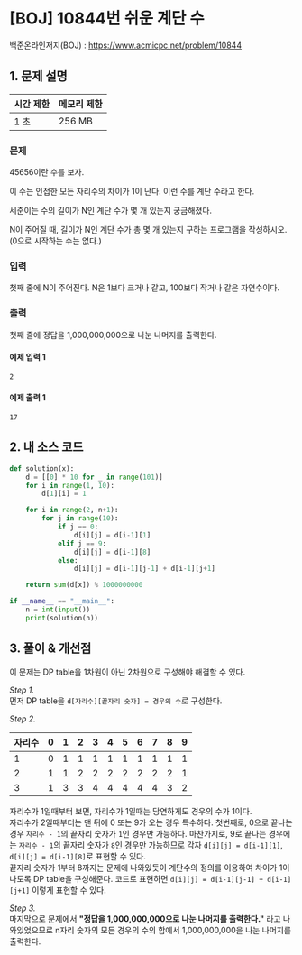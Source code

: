 # [BOJ] 10844번 쉬운 계단 수

백준온라인저지(BOJ) :  https://www.acmicpc.net/problem/10844



## 1. 문제 설명

| 시간 제한 | 메모리 제한 | 
| :-------- | :---------- |
| 1 초      | 256 MB      | 

### 문제

45656이란 수를 보자.

이 수는 인접한 모든 자리수의 차이가 1이 난다. 이런 수를 계단 수라고 한다.

세준이는 수의 길이가 N인 계단 수가 몇 개 있는지 궁금해졌다.

N이 주어질 때, 길이가 N인 계단 수가 총 몇 개 있는지 구하는 프로그램을 작성하시오. (0으로 시작하는 수는 없다.)

### 입력

첫째 줄에 N이 주어진다. N은 1보다 크거나 같고, 100보다 작거나 같은 자연수이다.

### 출력

첫째 줄에 정답을 1,000,000,000으로 나눈 나머지를 출력한다.

#### 예제 입력 1

```
2
```

#### 예제 출력 1

```
17
```


## 2. 내 소스 코드

```python
def solution(x):
    d = [[0] * 10 for _ in range(101)]
    for i in range(1, 10):
        d[1][i] = 1

    for i in range(2, n+1):
        for j in range(10):
            if j == 0:
                d[i][j] = d[i-1][1]
            elif j == 9:
                d[i][j] = d[i-1][8]
            else:
                d[i][j] = d[i-1][j-1] + d[i-1][j+1]

    return sum(d[x]) % 1000000000

if __name__ == "__main__":
    n = int(input())
    print(solution(n))
```



## 3. 풀이 & 개선점

이 문제는 DP table을 1차원이 아닌 2차원으로 구성해야 해결할 수 있다.

_Step 1._  
먼저 DP table을 `d[자리수][끝자리 숫자] = 경우의 수`로 구성한다.

_Step 2._

| 자리수 | 0 | 1 | 2 | 3 | 4 | 5 | 6 | 7 | 8 | 9 |
| --- | --- | --- | --- | --- | --- | --- | --- | --- | --- | --- |
| 1 | 0 | 1 | 1 | 1 | 1 | 1 | 1 | 1 | 1 | 1 |
| 2 | 1 | 1 | 2 | 2 | 2 | 2 | 2 | 2 | 2 | 1 |
| 3 | 1 | 3 | 3 | 4 | 4 | 4 | 4 | 4 | 3 | 2 |

자리수가 1일때부터 보면, 자리수가 1일때는 당연하게도 경우의 수가 1이다.  
자리수가 2일때부터는 맨 뒤에 0 또는 9가 오는 경우 특수하다. 첫번째로, 0으로 끝나는 경우 `자리수 - 1`의 끝자리 숫자가 `1`인 경우만 가능하다. 마찬가지로, 9로 끝나는 경우에는 `자리수 - 1`의 끝자리 숫자가 `8`인 경우만 가능하므로 각자 `d[i][j] = d[i-1][1]`, `d[i][j] = d[i-1][8]`로 표현할 수 있다.  
끝자리 숫자가 1부터 8까지는 문제에 나와있듯이 계단수의 정의를 이용하여 차이가 1이 나도록 DP table을 구성해준다. 코드로 표현하면 `d[i][j] = d[i-1][j-1] + d[i-1][j+1]` 이렇게 표현할 수 있다.

_Step 3._  
마지막으로 문제에서 **"정답을 1,000,000,000으로 나눈 나머지를 출력한다."** 라고 나와있었으므로 n자리 숫자의 모든 경우의 수의 합에서 1,000,000,000을 나눈 나머지를 출력한다.